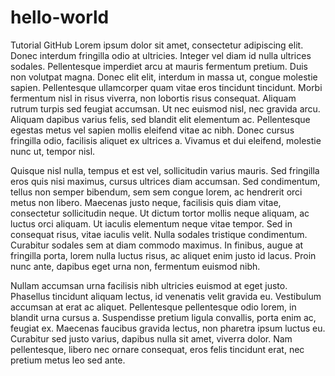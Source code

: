 # hello-world
Tutorial GitHub
Lorem ipsum dolor sit amet, consectetur adipiscing elit. Donec interdum fringilla odio at ultricies. Integer vel diam id nulla ultrices sodales. Pellentesque imperdiet arcu at mauris fermentum pretium. Duis non volutpat magna. Donec elit elit, interdum in massa ut, congue molestie sapien. Pellentesque ullamcorper quam vitae eros tincidunt tincidunt. Morbi fermentum nisl in risus viverra, non lobortis risus consequat. Aliquam rutrum turpis sed feugiat accumsan. Ut nec euismod nisl, nec gravida arcu. Aliquam dapibus varius felis, sed blandit elit elementum ac. Pellentesque egestas metus vel sapien mollis eleifend vitae ac nibh. Donec cursus fringilla odio, facilisis aliquet ex ultrices a. Vivamus et dui eleifend, molestie nunc ut, tempor nisl.

Quisque nisl nulla, tempus et est vel, sollicitudin varius mauris. Sed fringilla eros quis nisi maximus, cursus ultrices diam accumsan. Sed condimentum, tellus non semper bibendum, sem sem congue lorem, ac hendrerit orci metus non libero. Maecenas justo neque, facilisis quis diam vitae, consectetur sollicitudin neque. Ut dictum tortor mollis neque aliquam, ac luctus orci aliquam. Ut iaculis elementum neque vitae tempor. Sed in consequat risus, vitae iaculis velit. Nulla sodales tristique condimentum. Curabitur sodales sem at diam commodo maximus. In finibus, augue at fringilla porta, lorem nulla luctus risus, ac aliquet enim justo id lacus. Proin nunc ante, dapibus eget urna non, fermentum euismod nibh.

Nullam accumsan urna facilisis nibh ultricies euismod at eget justo. Phasellus tincidunt aliquam lectus, id venenatis velit gravida eu. Vestibulum accumsan at erat ac aliquet. Pellentesque pellentesque odio lorem, in blandit urna cursus a. Suspendisse pretium ligula convallis, porta enim ac, feugiat ex. Maecenas faucibus gravida lectus, non pharetra ipsum luctus eu. Curabitur sed justo varius, dapibus nulla sit amet, viverra dolor. Nam pellentesque, libero nec ornare consequat, eros felis tincidunt erat, nec pretium metus leo sed ante.
